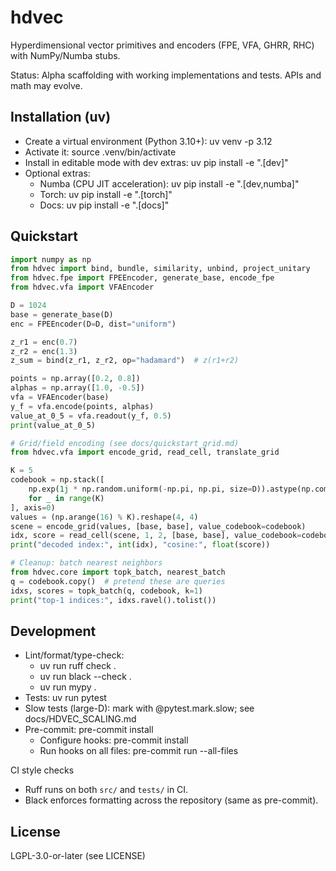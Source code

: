 # hdvec

Hyperdimensional vector primitives and encoders (FPE, VFA, GHRR, RHC) with NumPy/Numba stubs.

Status: Alpha scaffolding with working implementations and tests. APIs and math may evolve.

## Installation (uv)

- Create a virtual environment (Python 3.10+):
  uv venv -p 3.12
- Activate it:
  source .venv/bin/activate
- Install in editable mode with dev extras:
  uv pip install -e ".[dev]"
- Optional extras:
  - Numba (CPU JIT acceleration): uv pip install -e ".[dev,numba]"
  - Torch: uv pip install -e ".[torch]"
  - Docs: uv pip install -e ".[docs]"

## Quickstart

```python
import numpy as np
from hdvec import bind, bundle, similarity, unbind, project_unitary
from hdvec.fpe import FPEEncoder, generate_base, encode_fpe
from hdvec.vfa import VFAEncoder

D = 1024
base = generate_base(D)
enc = FPEEncoder(D=D, dist="uniform")

z_r1 = enc(0.7)
z_r2 = enc(1.3)
z_sum = bind(z_r1, z_r2, op="hadamard")  # z(r1+r2)

points = np.array([0.2, 0.8])
alphas = np.array([1.0, -0.5])
vfa = VFAEncoder(base)
y_f = vfa.encode(points, alphas)
value_at_0_5 = vfa.readout(y_f, 0.5)
print(value_at_0_5)

# Grid/field encoding (see docs/quickstart_grid.md)
from hdvec.vfa import encode_grid, read_cell, translate_grid

K = 5
codebook = np.stack([
    np.exp(1j * np.random.uniform(-np.pi, np.pi, size=D)).astype(np.complex64)
    for _ in range(K)
], axis=0)
values = (np.arange(16) % K).reshape(4, 4)
scene = encode_grid(values, [base, base], value_codebook=codebook)
idx, score = read_cell(scene, 1, 2, [base, base], value_codebook=codebook)
print("decoded index:", int(idx), "cosine:", float(score))

# Cleanup: batch nearest neighbors
from hdvec.core import topk_batch, nearest_batch
q = codebook.copy()  # pretend these are queries
idxs, scores = topk_batch(q, codebook, k=1)
print("top-1 indices:", idxs.ravel().tolist())
```

## Development

- Lint/format/type-check:
  - uv run ruff check .
  - uv run black --check .
  - uv run mypy .
- Tests: uv run pytest
- Slow tests (large-D): mark with @pytest.mark.slow; see docs/HDVEC_SCALING.md
- Pre-commit: pre-commit install
  - Configure hooks: pre-commit install
  - Run hooks on all files: pre-commit run --all-files

CI style checks
- Ruff runs on both `src/` and `tests/` in CI.
- Black enforces formatting across the repository (same as pre-commit).

## License

LGPL-3.0-or-later (see LICENSE)
